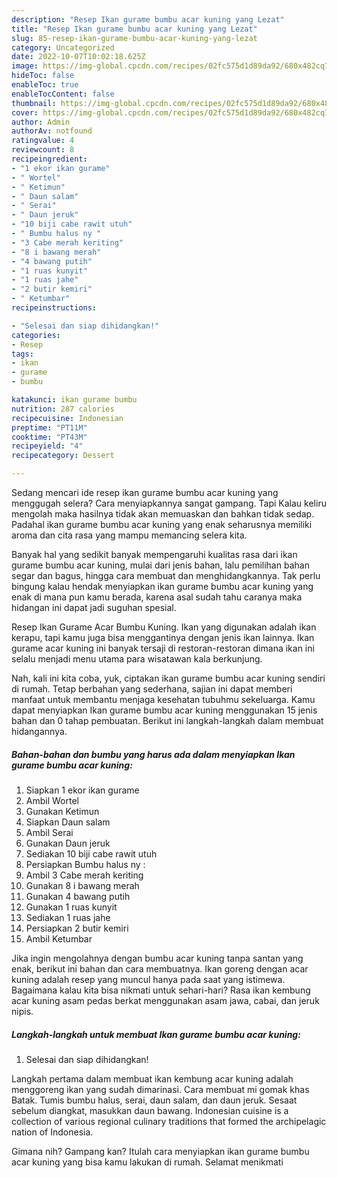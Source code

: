 ```yaml
---
description: "Resep Ikan gurame bumbu acar kuning yang Lezat"
title: "Resep Ikan gurame bumbu acar kuning yang Lezat"
slug: 85-resep-ikan-gurame-bumbu-acar-kuning-yang-lezat
category: Uncategorized
date: 2022-10-07T10:02:18.625Z
image: https://img-global.cpcdn.com/recipes/02fc575d1d89da92/680x482cq70/ikan-gurame-bumbu-acar-kuning-foto-resep-utama.jpg
hideToc: false
enableToc: true
enableTocContent: false
thumbnail: https://img-global.cpcdn.com/recipes/02fc575d1d89da92/680x482cq70/ikan-gurame-bumbu-acar-kuning-foto-resep-utama.jpg
cover: https://img-global.cpcdn.com/recipes/02fc575d1d89da92/680x482cq70/ikan-gurame-bumbu-acar-kuning-foto-resep-utama.jpg
author: Admin
authorAv: notfound
ratingvalue: 4
reviewcount: 8
recipeingredient:
- "1 ekor ikan gurame"
- " Wortel"
- " Ketimun"
- " Daun salam"
- " Serai"
- " Daun jeruk"
- "10 biji cabe rawit utuh"
- " Bumbu halus ny "
- "3 Cabe merah keriting"
- "8 i bawang merah"
- "4 bawang putih"
- "1 ruas kunyit"
- "1 ruas jahe"
- "2 butir kemiri"
- " Ketumbar"
recipeinstructions:

- "Selesai dan siap dihidangkan!"
categories:
- Resep
tags:
- ikan
- gurame
- bumbu

katakunci: ikan gurame bumbu 
nutrition: 287 calories
recipecuisine: Indonesian
preptime: "PT11M"
cooktime: "PT43M"
recipeyield: "4"
recipecategory: Dessert

---
```



Sedang mencari ide resep ikan gurame bumbu acar kuning yang menggugah selera? Cara menyiapkannya sangat gampang. Tapi Kalau keliru mengolah maka hasilnya tidak akan memuaskan dan bahkan tidak sedap. Padahal ikan gurame bumbu acar kuning yang enak seharusnya memiliki aroma dan cita rasa yang mampu memancing selera kita.


Banyak hal yang sedikit banyak mempengaruhi kualitas rasa dari ikan gurame bumbu acar kuning, mulai dari jenis bahan, lalu pemilihan bahan segar dan bagus, hingga cara membuat dan menghidangkannya. Tak perlu bingung kalau hendak menyiapkan ikan gurame bumbu acar kuning yang enak di mana pun kamu berada, karena asal sudah tahu caranya maka hidangan ini dapat jadi suguhan spesial.

Resep Ikan Gurame Acar Bumbu Kuning. Ikan yang digunakan adalah ikan kerapu, tapi kamu juga bisa menggantinya dengan jenis ikan lainnya. Ikan gurame acar kuning ini banyak tersaji di restoran-restoran dimana ikan ini selalu menjadi menu utama para wisatawan kala berkunjung.


Nah, kali ini kita coba, yuk, ciptakan ikan gurame bumbu acar kuning sendiri di rumah. Tetap berbahan yang sederhana, sajian ini dapat memberi manfaat untuk membantu menjaga kesehatan tubuhmu sekeluarga. Kamu dapat menyiapkan Ikan gurame bumbu acar kuning menggunakan 15 jenis bahan dan 0 tahap pembuatan. Berikut ini langkah-langkah dalam membuat hidangannya.

<!--inarticleads1-->

##### Bahan-bahan dan bumbu yang harus ada dalam menyiapkan Ikan gurame bumbu acar kuning:

1. Siapkan 1 ekor ikan gurame
1. Ambil  Wortel
1. Gunakan  Ketimun
1. Siapkan  Daun salam
1. Ambil  Serai
1. Gunakan  Daun jeruk
1. Sediakan 10 biji cabe rawit utuh
1. Persiapkan  Bumbu halus ny :
1. Ambil 3 Cabe merah keriting
1. Gunakan 8 i bawang merah
1. Gunakan 4 bawang putih
1. Gunakan 1 ruas kunyit
1. Sediakan 1 ruas jahe
1. Persiapkan 2 butir kemiri
1. Ambil  Ketumbar


Jika ingin mengolahnya dengan bumbu acar kuning tanpa santan yang enak, berikut ini bahan dan cara membuatnya. Ikan goreng dengan acar kuning adalah resep yang muncul hanya pada saat yang istimewa. Bagaimana kalau kita bisa nikmati untuk sehari-hari? Rasa ikan kembung acar kuning asam pedas berkat menggunakan asam jawa, cabai, dan jeruk nipis. 

<!--inarticleads2-->

##### Langkah-langkah untuk membuat Ikan gurame bumbu acar kuning:


1. Selesai dan siap dihidangkan!

Langkah pertama dalam membuat ikan kembung acar kuning adalah menggoreng ikan yang sudah dimarinasi. Cara membuat mi gomak khas Batak. Tumis bumbu halus, serai, daun salam, dan daun jeruk. Sesaat sebelum diangkat, masukkan daun bawang. Indonesian cuisine is a collection of various regional culinary traditions that formed the archipelagic nation of Indonesia. 

Gimana nih? Gampang kan? Itulah cara menyiapkan ikan gurame bumbu acar kuning yang bisa kamu lakukan di rumah. Selamat menikmati
